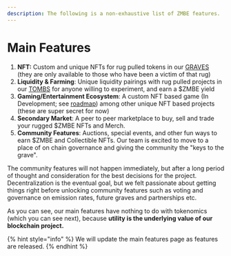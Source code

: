 ```yaml
---
description: The following is a non-exhaustive list of ZMBE features.
---
```


# Main Features

1. **NFT:** Custom and unique NFTs for rug pulled tokens in our [GRAVES](graves/) \(they are only available to those who have been a victim of that rug\) 
2. **Liquidity & Farming**: Unique liquidity pairings with rug pulled projects in our [TOMBS](tombs.md) for anyone willing to experiment, and earn a $ZMBE yield
3. **Gaming/Entertainment Ecosystem**: A custom NFT based game \(In Development; see [roadmap](../roadmap.md)\) among other unique NFT based projects \(these are super secret for now\)
4. **Secondary Market**: A peer to peer marketplace to buy, sell and trade your rugged $ZMBE NFTs and Merch.
5. **Community Features**: Auctions, special events, and other fun ways to earn $ZMBE and Collectible NFTs. Our team is excited to move to a place of on chain governance and giving the community the "keys to the grave". 

The community features will not happen immediately, but after a long period of thought and consideration for the best decisions for the project. Decentralization is the eventual goal, but we felt passionate about getting things right before unlocking community features such as voting and governance on emission rates, future graves and partnerships etc.

As you can see, our main features have nothing to do with tokenomics \(which you can see next\), because **utility is the underlying value of our blockchain project.** 

{% hint style="info" %}
We will update the main features page as features are released.
{% endhint %}

